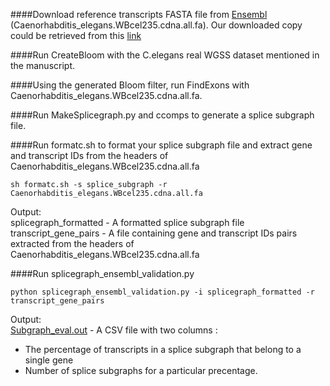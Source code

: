 ####Download reference transcripts FASTA file from [Ensembl](ftp://ftp.ensembl.org/pub/release-87/fasta/caenorhabditis_elegans/cdna/) (Caenorhabditis_elegans.WBcel235.cdna.all.fa). Our downloaded copy could be retrieved from this [link](https://drive.google.com/drive/folders/0B7WB43qKTdTZcFM2dDZxaEJOWTg)
   
####Run CreateBloom with the C.elegans real WGSS dataset mentioned in the manuscript.
     
####Using the generated Bloom filter, run FindExons with Caenorhabditis_elegans.WBcel235.cdna.all.fa.
   
####Run MakeSplicegraph.py and ccomps to generate a splice subgraph file.   
    
####Run formatc.sh to format your splice subgraph file and extract gene and transcript IDs from the headers of Caenorhabditis_elegans.WBcel235.cdna.all.fa
   
```
sh formatc.sh -s splice_subgraph -r Caenorhabditis_elegans.WBcel235.cdna.all.fa
```
Output:   
splicegraph_formatted - A formatted splice subgraph file   
transcript_gene_pairs - A file containing gene and transcript IDs pairs extracted from the headers of Caenorhabditis_elegans.WBcel235.cdna.all.fa     

####Run splicegraph_ensembl_validation.py
```
python splicegraph_ensembl_validation.py -i splicegraph_formatted -r transcript_gene_pairs
```
Output:    
[Subgraph_eval.out](./Subgraph_eval.out) - A CSV file with two columns :
* The percentage of transcripts in a splice subgraph that belong to a single gene
* Number of splice subgraphs for a particular precentage.
